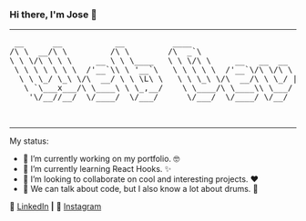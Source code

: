 ### Hi there, I'm Jose 👋

---

<pre>
 __      __           __          ____                            ___                                     
/\ \  __/\ \         /\ \        /\  _`\                         /\_ \                                    
\ \ \/\ \ \ \     __ \ \ \____   \ \ \/\ \     __   __  __     __\//\ \      ___    _____      __   _ __  
 \ \ \ \ \ \ \  /'__`\\ \ '__`\   \ \ \ \ \  /'__`\/\ \/\ \  /'__`\\ \ \    / __`\ /\ '__`\  /'__`\/\`'__\
  \ \ \_/ \_\ \/\  __/ \ \ \L\ \   \ \ \_\ \/\  __/\ \ \_/ |/\  __/ \_\ \_ /\ \L\ \\ \ \L\ \/\  __/\ \ \/ 
   \ `\___x___/\ \____\ \ \_,__/    \ \____/\ \____\\ \___/ \ \____\/\____\\ \____/ \ \ ,__/\ \____\\ \_\ 
    '\/__//__/  \/____/  \/___/      \/___/  \/____/ \/__/   \/____/\/____/ \/___/   \ \ \/  \/____/ \/_/ 
                                                                                      \ \_\               
                                                                                       \/_/                                                                        
</pre>

---
                                                                                                                             

My status:

- 🔭 I’m currently working on my portfolio. :nerd_face:
- 🌱 I’m currently learning React Hooks. :sparkles:
- 👯 I’m looking to collaborate on cool and interesting projects. :heart:
- 💬 We can talk about code, but I also know a lot about drums. :drum:


:calling: [LinkedIn][LinkedIn] **|**
:camera_flash: [Instagram][Instagram]


[LinkedIn]: https://linkedin.com/in/joseantonio-casado
[Instagram]: https://www.instagram.com/joseacasado_drummer/
